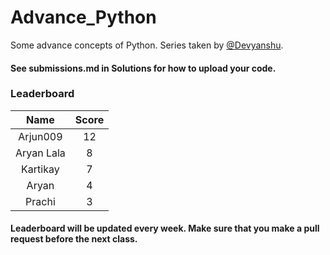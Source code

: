 # Advance_Python

Some advance concepts of Python. Series taken by [@Devyanshu](https://github.com/Devyanshu).

#### See submissions.md in Solutions for how to upload your code.

### Leaderboard

|   Name   | Score |
|:--------:|:-----:|
| Arjun009 |   12  |
| Aryan Lala |   8 |
| Kartikay |   7   |
| Aryan    |   4   |
|  Prachi  |   3   |

#### Leaderboard will be updated every week. Make sure that you make a pull request before the next class.
